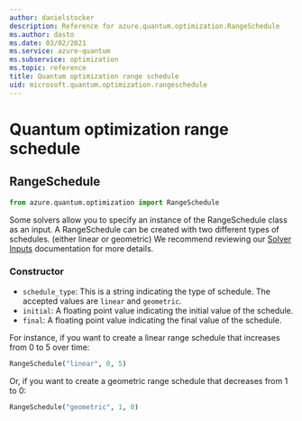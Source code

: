 ```yaml
---
author: danielstocker
description: Reference for azure.quantum.optimization.RangeSchedule
ms.author: dasto
ms.date: 03/02/2021
ms.service: azure-quantum
ms.subservice: optimization
ms.topic: reference
title: Quantum optimization range schedule
uid: microsoft.quantum.optimization.rangeschedule
---
```


# Quantum optimization range schedule

## RangeSchedule

```py
from azure.quantum.optimization import RangeSchedule
```

Some solvers allow you to specify an instance of the RangeSchedule class as an input. 
A RangeSchedule can be created with two different types of schedules. (either linear or geometric)
We recommend reviewing our [Solver Inputs](/azure/quantum/optimization-input-formats) documentation for more details.


### Constructor

- `schedule_type`: This is a string indicating the type of schedule. The accepted values are `linear` and `geometric`.
- `initial`: A floating point value indicating the initial value of the schedule.
- `final`: A floating point value indicating the final value of the schedule.

 For instance, if you want to create a linear range schedule that increases from 0 to 5 over time:
 
 ```py
 RangeSchedule("linear", 0, 5)
```

 Or, if you want to create a geometric range schedule that decreases from 1 to 0:
  ```py
 RangeSchedule("geometric", 1, 0)
```
